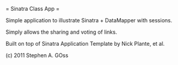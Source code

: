 = Sinatra Class App =

Simple application to illustrate Sinatra + DataMapper with sessions.

Simply allows the sharing and voting of links.

Built on top of Sinatra Application Template by Nick Plante, et al.

(c) 2011 Stephen A. GOss
